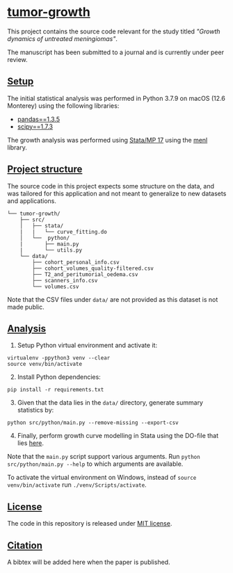 # [tumor-growth](https://github.com/andreped/tumor-growth#tumor-growth)
This project contains the source code relevant for the study titled _"Growth dynamics of untreated meningiomas"_.

The manuscript has been submitted to a journal and is currently under peer review.

## [Setup](https://github.com/andreped/tumor-growth#setup)
The initial statistical analysis was performed in Python 3.7.9 on macOS (12.6 Monterey) using the following libraries:
* [pandas==1.3.5](https://pypi.org/project/pandas/1.3.5/)
* [scipy==1.7.3](https://pypi.org/project/scipy/1.7.3/)

The growth analysis was performed using [Stata/MP 17](https://www.stata.com/statamp/) using the [menl](https://www.stata.com/manuals/memenl.pdf) library.

## [Project structure](https://github.com/andreped/tumor-growth#project-structure)
The source code in this project expects some structure on the data, and was tailored for this application and not meant to generalize to new datasets and applications.

    └── tumor-growth/
        ├── src/
        │   ├── stata/
        |   |   └── curve_fitting.do
        │   └──  python/
        |       ├── main.py
        |       └── utils.py
        └── data/
            ├── cohort_personal_info.csv
            ├── cohort_volumes_quality-filtered.csv
            ├── T2_and_peritumorial_oedema.csv
            ├── scanners_info.csv
            └── volumes.csv

Note that the CSV files under `data/` are not provided as this dataset is not made public.

## [Analysis](https://github.com/andreped/tumor-growth#analysis)

1. Setup Python virtual environment and activate it:
```
virtualenv -ppython3 venv --clear
source venv/bin/activate
```

2. Install Python dependencies:
```
pip install -r requirements.txt
```

3. Given that the data lies in the `data/` directory, generate summary statistics by:
```
python src/python/main.py --remove-missing --export-csv
```

4. Finally, perform growth curve modelling in Stata using the DO-file that lies [here](src/stata/curve_fitting.do).

Note that the `main.py` script support various arguments. Run `python src/python/main.py --help` to which arguments are available.

To activate the virtual environment on Windows, instead of `source venv/bin/activate` run `./venv/Scripts/activate`.

## [License](https://github.com/andreped/tumor-growth#license)

The code in this repository is released under [MIT license](https://github.com/andreped/tumor-growth/blob/main/LICENSE).

## [Citation](https://github.com/andreped/tumor-growth#citation)

A bibtex will be added here when the paper is published.
